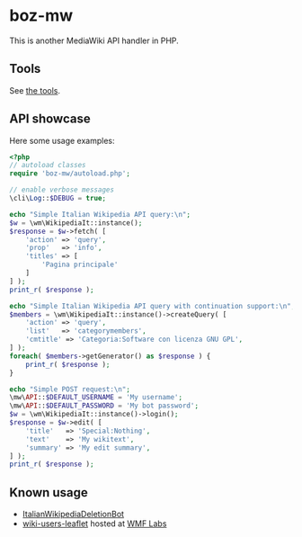 # boz-mw

This is another MediaWiki API handler in PHP.

## Tools

See [the tools](./tools/README.md).

## API showcase

Here some usage examples:

```php
<?php
// autoload classes
require 'boz-mw/autoload.php';

// enable verbose messages
\cli\Log::$DEBUG = true;

echo "Simple Italian Wikipedia API query:\n";
$w = \wm\WikipediaIt::instance();
$response = $w->fetch( [
	'action' => 'query',
	'prop'   => 'info',
	'titles' => [
		'Pagina principale'
	]
] );
print_r( $response );

echo "Simple Italian Wikipedia API query with continuation support:\n";
$members = \wm\WikipediaIt::instance()->createQuery( [
	'action' => 'query',
	'list'   => 'categorymembers',
	'cmtitle' => 'Categoria:Software con licenza GNU GPL',
] );
foreach( $members->getGenerator() as $response ) {
	print_r( $response );
}

echo "Simple POST request:\n";
\mw\API::$DEFAULT_USERNAME = 'My username';
\mw\API::$DEFAULT_PASSWORD = 'My bot password';
$w = \wm\WikipediaIt::instance()->login();
$response = $w->edit( [
	'title'   => 'Special:Nothing',
	'text'    => 'My wikitext',
	'summary' => 'My edit summary',
] );
print_r( $response );
```

## Known usage
* [ItalianWikipediaDeletionBot](https://github.com/valerio-bozzolan/ItalianWikipediaDeletionBot)
* [wiki-users-leaflet](https://github.com/valerio-bozzolan/wiki-users-leaflet/) hosted at [WMF Labs](https://tools.wmflabs.org/it-wiki-users-leaflet/)

